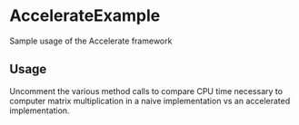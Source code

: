 # AccelerateExample

Sample usage of the Accelerate framework

## Usage

Uncomment the various method calls to compare CPU time necessary to computer matrix multiplication in a naive implementation vs an accelerated implementation.

